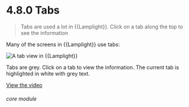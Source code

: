 # 4.8.0    Tabs

> Tabs are used a lot in {{Lamplight}}. Click on a tab along the top to see the information 

Many of the screens in {{Lamplight}} use tabs:

![A tab view in {{Lamplight}}]({{imgpath}}493a.png)

Tabs are grey. Click on a tab to view the information. The current tab is highlighted in white with grey text. 

[View the video](/help/video/id/5)
###### core module

